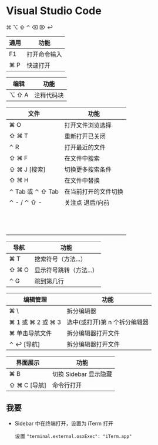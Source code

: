 Visual Studio Code
===

⌘ ⌥ ⇧ ⌃  ⌫ ⌦ ↩︎

| 通用 | 功能         |
| ---- | ------------ |
| F1   | 打开命令输入 |
| ⌘ P  | 快速打开     |

| 编辑  | 功能       |
| ----- | ---------- |
| ⌥ ⇧ A | 注释代码块 |

| 文件             | 功能                 |
| ---------------- | -------------------- |
| ⌘ O              | 打开文件浏览选择     |
| ⇧ ⌘ T            | 重新打开已关闭       |
| ⌃ R              | 打开最近的文件       |
| ⇧ ⌘ F            | 在文件中搜索         |
| ⇧ ⌘ J [搜索]     | 切换更多搜索条件     |
| ⇧ ⌘ H            | 在文件中替换         |
| ⌃ Tab 或 ⌃ ⇧ Tab | 在当前打开的文件切换 |
| ⌃ - / ⌃ ⇧ -      | 关注点 退后/向前     |
|                  |                      |
|                  |                      |
|                  |                      |
|                  |                      |
|                  |                      |
|                  |                      |
|                  |                      |
|                  |                      |
|                  |                      |
|                  |                      |
|                  |                      |
|                  |                      |


| 导航  | 功能                    |
| ----- | ----------------------- |
| ⌘ T   | 搜索符号（方法...）     |
| ⇧ ⌘ O | 显示符号跳转（方法...） |
| ⌃ G   | 跳到第几行              |

| 编辑管理          | 功能                          |
| ----------------- | ----------------------------- |
| ⌘ \               | 拆分编辑器                    |
| ⌘ 1 或 ⌘ 2 或 ⌘ 3 | 选中(或打开)第 n 个拆分编辑器 |
| ⌘ 单击导航文件    | 拆分编辑器打开文件            |
| ⌃ ↩︎ [导航]       | 拆分编辑器打开文件            |


| 界面展示     | 功能                  |
| ------------ | --------------------- |
| ⌘ B          | 切换 Sidebar 显示隐藏 |
| ⇧ ⌘ C [导航] | 命令行打开            |

## 我要

- Sidebar 中在终端打开，设置为 iTerm 打开

    设置 `"terminal.external.osxExec": "iTerm.app"`
